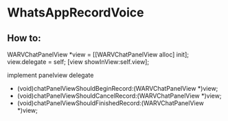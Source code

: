 WhatsAppRecordVoice
===================
How to:
-------------------


WARVChatPanelView *view = [[WARVChatPanelView alloc] init];
view.delegate = self;
[view showInView:self.view];

implement panelview delegate

- (void)chatPanelViewShouldBeginRecord:(WARVChatPanelView *)view;
- (void)chatPanelViewShouldCancelRecord:(WARVChatPanelView *)view;
- (void)chatPanelViewShouldFinishedRecord:(WARVChatPanelView *)view;
